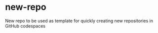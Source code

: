 # new-repo
New repo to be used as template for quickly creating new repositories in GitHub codespaces
